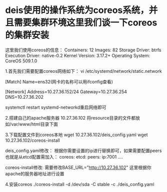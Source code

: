 deis使用的操作系统为coreos系统，并且需要集群环境这里我们谈一下coreos的集群安装
==============================================================================
这里我们使用coreos的信息：
Containers: 12
Images: 82
Storage Driver: btrfs
Execution Driver: native-0.2
Kernel Version: 3.17.2+
Operating System: CoreOS 509.1.0

1.首先我们需要配置coreos网络如下：
vi /etc/systemd/network/static.network

[Match]
Name=ens32(网卡的名称可以用ifconfig查看)

[Network]
Address=10.27.36.152/24
Gateway=10.27.36.254
DNS=10.27.36.202
 
 systemctl restart systemd-networkd重启网络即可

 
2.搭建自己的apache服务器 10.27.36.102
将resource目录的文件都放如/var/www/html目录下面


3.下载配置文件到coreos本地
wget 10.27.36.102/deis_config.yaml
wget 10.27.36.102/coreos-install

deis_config.yaml修改：
根据你需要设置的ip进行替换即可，如果需要配置peers也就是从etcd配置需加入：
coreos:
  etcd:
     peers: ip:7001
    ....

coreos-install修改:
需要修改BASE_URL="http://10.27.36.102"
这里根据你apache的服务器地址进行设置



4.安装coreos
./coreos-install -d /dev/sda -C stable -c ./deis_config.yaml 


    
    
